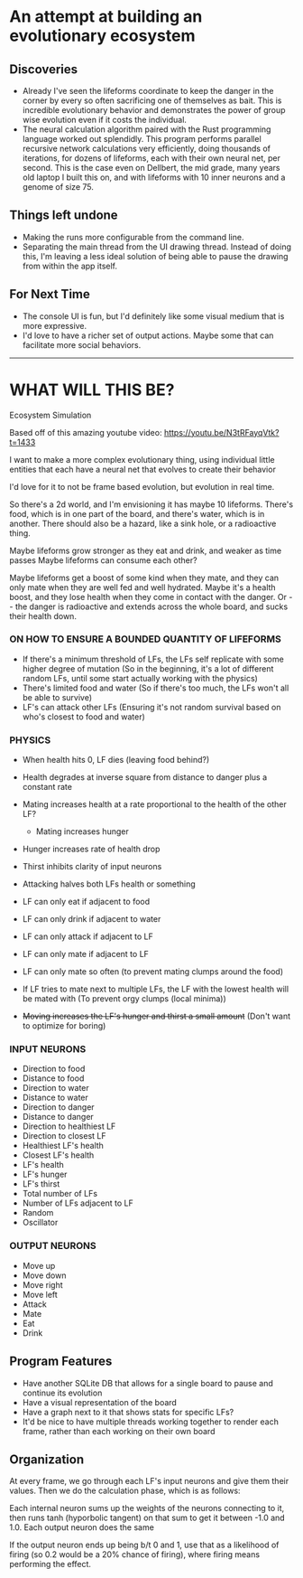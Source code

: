# An attempt at building an evolutionary ecosystem

## Discoveries

* Already I've seen the lifeforms coordinate to keep the danger in the corner by every so often
  sacrificing one of themselves as bait. This is incredible evolutionary behavior and demonstrates the
  power of group wise evolution even if it costs the individual.
* The neural calculation algorithm paired with the Rust programming language worked out splendidly.
  This program performs parallel recursive network calculations very efficiently, doing thousands of
  iterations, for dozens of lifeforms, each with their own neural net, per second. This is the case even
  on Dellbert, the mid grade, many years old laptop I built this on, and with lifeforms with 10 inner neurons
  and a genome of size 75.

## Things left undone

* Making the runs more configurable from the command line.
* Separating the main thread from the UI drawing thread. Instead of doing this, I'm leaving a less ideal
  solution of being able to pause the drawing from within the app itself.

## For Next Time
* The console UI is fun, but I'd definitely like some visual medium that is more expressive.
* I'd love to have a richer set of output actions. Maybe some that can facilitate more social
  behaviors.

---

# WHAT WILL THIS BE?

Ecosystem Simulation

Based off of this amazing youtube video: https://youtu.be/N3tRFayqVtk?t=1433

I want to make a more complex evolutionary thing, using individual little entities that each
have a neural net that evolves to create their behavior

I'd love for it to not be frame based evolution, but evolution in real time.

So there's a 2d world, and I'm envisioning it has maybe 10 lifeforms.
There's food, which is in one part of the board, and there's water, which is in another.
There should also be a hazard, like a sink hole, or a radioactive thing.

Maybe lifeforms grow stronger as they eat and drink, and weaker as time passes
Maybe lifeforms can consume each other?

Maybe lifeforms get a boost of some kind when they mate, and they can only mate when they are
well fed and well hydrated. Maybe it's a health boost, and they lose health when they come in
contact with the danger. Or -- the danger is radioactive and extends across the whole board,
and sucks their health down.

### ON HOW TO ENSURE A BOUNDED QUANTITY OF LIFEFORMS

* If there's a minimum threshold of LFs, the LFs self replicate with some higher degree of mutation
    (So in the beginning, it's a lot of different random LFs, until some start actually working
    with the physics)
* There's limited food and water (So if there's too much, the LFs won't all be able to survive)
* LF's can attack other LFs (Ensuring it's not random survival based on who's closest to food and
  water)

### PHYSICS

* When health hits 0, LF dies (leaving food behind?)
* Health degrades at inverse square from distance to danger plus a constant rate
* Mating increases health at a rate proportional to the health of the other LF?
    * Mating increases hunger
* Hunger increases rate of health drop
* Thirst inhibits clarity of input neurons
* Attacking halves both LFs health or something

* LF can only eat if adjacent to food
* LF can only drink if adjacent to water
* LF can only attack if adjacent to LF
* LF can only mate if adjacent to LF

* LF can only mate so often (to prevent mating clumps around the food)
* If LF tries to mate next to multiple LFs, the LF with the lowest health will be mated with (To prevent orgy clumps (local minima))

* ~~Moving increases the LF's hunger and thirst a small amount~~ (Don't want to optimize for boring)

### INPUT NEURONS
* Direction to food
* Distance to food
* Direction to water
* Distance to water
* Direction to danger
* Distance to danger
* Direction to healthiest LF
* Direction to closest LF
* Healthiest LF's health
* Closest LF's health
* LF's health
* LF's hunger
* LF's thirst
* Total number of LFs
* Number of LFs adjacent to LF
* Random
* Oscillator

### OUTPUT NEURONS
* Move up
* Move down
* Move right
* Move left
* Attack
* Mate
* Eat
* Drink


## Program Features

* Have another SQLite DB that allows for a single board to pause and continue its evolution
* Have a visual representation of the board
* Have a graph next to it that shows stats for specific LFs?
* It'd be nice to have multiple threads working together to render each frame, rather than each working on their own board

## Organization

At every frame, we go through each LF's input neurons and give them their values. Then we do the calculation phase, which is as follows:

Each internal neuron sums up the weights of the neurons connecting to it, then runs tanh (hyporbolic tangent) on that sum to get it between -1.0 and 1.0.
Each output neuron does the same

If the output neuron ends up being b/t 0 and 1, use that as a likelihood of firing (so 0.2 would be a 20% chance of firing), where firing means performing the effect.

